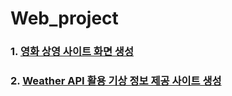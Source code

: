 # Web_project

### 1. [영화 상영 사이트 화면 생성](https://lg960214.github.io/Web_project/PJT/Movie/movie.html) 

### 2. [Weather API 활용 기상 정보 제공 사이트 생성](https://github.com/lg960214/Web_project/tree/main/PJT/Weather/index.html)
